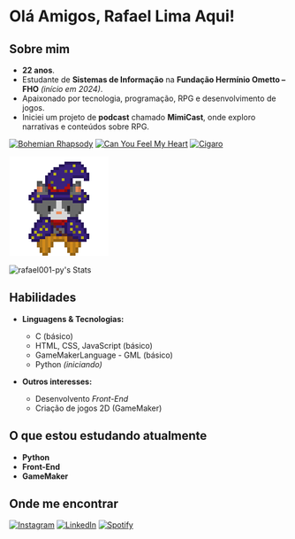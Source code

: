# Olá Amigos, Rafael Lima Aqui!

## Sobre mim
- **22 anos**.  
- Estudante de **Sistemas de Informação** na **Fundação Hermínio Ometto – FHO** *(início em 2024)*.  
- Apaixonado por tecnologia, programação, RPG e desenvolvimento de jogos.  
- Iniciei um projeto de **podcast** chamado **MimiCast**, onde exploro narrativas e conteúdos sobre RPG.

[![Bohemian Rhapsody](https://img.shields.io/badge/Bohemian_Rhapsody-Queen-purple?style=for-the-badge)](https://www.youtube.com/watch?v=fJ9rUzIMcZQ)
[![Can You Feel My Heart](https://img.shields.io/badge/Can_You_Feel_My_Heart-BMTH-purple?style=for-the-badge)](https://www.youtube.com/watch?v=QJJYpsA5tv8)
[![Cigaro](https://img.shields.io/badge/Cigaro-SOAD-purple?style=for-the-badge)](https://www.youtube.com/watch?v=L4M98z22pgI)

<img src="img/spr_char_idle.gif" alt="Minha Imagem">

![rafael001-py's Stats](https://github-readme-stats.vercel.app/api?username=rafael001-py&theme=dracula&show_icons=true&hide_border=true&count_private=true)



##  Habilidades
- **Linguagens & Tecnologias:**  
  - C (básico)  
  - HTML, CSS, JavaScript (básico)  
  - GameMakerLanguage - GML (básico)
  - Python *(iniciando)*  


- **Outros interesses:**  
  - Desenvolvento *Front-End* 
  - Criação de jogos 2D (GameMaker) 

## O que estou estudando atualmente
- **Python**
- **Front-End**  
- **GameMaker**

## Onde me encontrar

[![Instagram](https://img.shields.io/badge/Instagram-%23E4405F.svg?&style=for-the-badge&logo=instagram&logoColor=white)](https://www.instagram.com/rafael1.png) 
[![LinkedIn](https://img.shields.io/badge/LinkedIn-%230077B5.svg?style=for-the-badge&logo=linkedin&logoColor=white)](https://www.linkedin.com/in/rafael-caua-delariva-de-lima-80b9b6304)
[![Spotify](https://img.shields.io/badge/Spotify-1ED760?style=for-the-badge&logo=spotify&logoColor=white)](https://open.spotify.com/show/7Cbn0aRGTJVGBNIj9G5Pqt)
